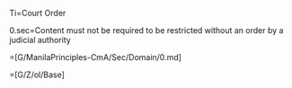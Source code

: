 Ti=Court Order

0.sec=Content must not be required to be restricted without an order by a judicial authority 

=[G/ManilaPrinciples-CmA/Sec/Domain/0.md]

=[G/Z/ol/Base]